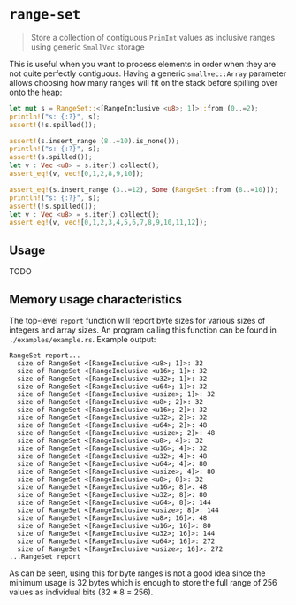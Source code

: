 # `range-set`

> Store a collection of contiguous `PrimInt` values as inclusive ranges using
> generic `SmallVec` storage

This is useful when you want to process elements in order when they are not
quite perfectly contiguous. Having a generic `smallvec::Array` parameter allows
choosing how many ranges will fit on the stack before spilling over onto the
heap:

```rust
let mut s = RangeSet::<[RangeInclusive <u8>; 1]>::from (0..=2);
println!("s: {:?}", s);
assert!(!s.spilled());

assert!(s.insert_range (8..=10).is_none());
println!("s: {:?}", s);
assert!(s.spilled());
let v : Vec <u8> = s.iter().collect();
assert_eq!(v, vec![0,1,2,8,9,10]);

assert_eq!(s.insert_range (3..=12), Some (RangeSet::from (8..=10)));
println!("s: {:?}", s);
assert!(!s.spilled());
let v : Vec <u8> = s.iter().collect();
assert_eq!(v, vec![0,1,2,3,4,5,6,7,8,9,10,11,12]);
```

## Usage

TODO

## Memory usage characteristics

The top-level `report` function will report byte sizes for various sizes of
integers and array sizes. An program calling this function can be found in
`./examples/example.rs`. Example output:

```
RangeSet report...
  size of RangeSet <[RangeInclusive <u8>; 1]>: 32
  size of RangeSet <[RangeInclusive <u16>; 1]>: 32
  size of RangeSet <[RangeInclusive <u32>; 1]>: 32
  size of RangeSet <[RangeInclusive <u64>; 1]>: 32
  size of RangeSet <[RangeInclusive <usize>; 1]>: 32
  size of RangeSet <[RangeInclusive <u8>; 2]>: 32
  size of RangeSet <[RangeInclusive <u16>; 2]>: 32
  size of RangeSet <[RangeInclusive <u32>; 2]>: 32
  size of RangeSet <[RangeInclusive <u64>; 2]>: 48
  size of RangeSet <[RangeInclusive <usize>; 2]>: 48
  size of RangeSet <[RangeInclusive <u8>; 4]>: 32
  size of RangeSet <[RangeInclusive <u16>; 4]>: 32
  size of RangeSet <[RangeInclusive <u32>; 4]>: 48
  size of RangeSet <[RangeInclusive <u64>; 4]>: 80
  size of RangeSet <[RangeInclusive <usize>; 4]>: 80
  size of RangeSet <[RangeInclusive <u8>; 8]>: 32
  size of RangeSet <[RangeInclusive <u16>; 8]>: 48
  size of RangeSet <[RangeInclusive <u32>; 8]>: 80
  size of RangeSet <[RangeInclusive <u64>; 8]>: 144
  size of RangeSet <[RangeInclusive <usize>; 8]>: 144
  size of RangeSet <[RangeInclusive <u8>; 16]>: 48
  size of RangeSet <[RangeInclusive <u16>; 16]>: 80
  size of RangeSet <[RangeInclusive <u32>; 16]>: 144
  size of RangeSet <[RangeInclusive <u64>; 16]>: 272
  size of RangeSet <[RangeInclusive <usize>; 16]>: 272
...RangeSet report
```

As can be seen, using this for byte ranges is not a good idea since the minimum
usage is 32 bytes which is enough to store the full range of 256 values as
individual bits (32 * 8 = 256).
